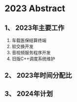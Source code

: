 # 2023 Abstract
## 1、 2023年主要工作
 1. 车载医保结算终端
 2. 软交换开发
 3. 音视频服务程序开发
 4. 旧版C++调度系统维护
## 2、 2023年时间分配比
## 3、 2024年计划
